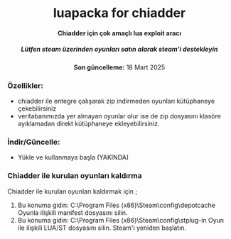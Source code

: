 

<center>
    <h1 align="center">luapacka for chiadder</h1>
    <h4 align="center"> <strong>Chiadder için</strong> çok amaçlı lua exploit aracı </h4>
    <h5 align="center">Lütfen steam üzerinden oyunları satın alarak steam'i destekleyin</h5>
    <p align="center">
        <strong>Son güncelleme:</strong> 18 Mart 2025<br>       
    </p> 
</center>

### Özellikler:
* chiadder ile entegre çalışarak zip indirmeden oyunları kütüphaneye çekebilirsiniz
* veritabanımızda yer almayan oyunlar olur ise de zip dosyasını klasöre ayıklamadan direkt kütüphaneye ekleyebilirsiniz.


### İndir/Güncelle:
* Yükle ve kullanmaya başla (YAKINDA)


### Chiadder ile kurulan oyunları kaldırma

Chiadder ile kurulan oyunları kaldırmak için ;

1. Bu konuma gidin: C:\Program Files (x86)\Steam\config\depotcache Oyunla ilişkili manifest dosyasını silin.
2. Bu konuma gidin: C:\Program Files (x86)\Steam\config\stplug-in Oyun ile ilişkili LUA/ST dosyasını silin. Steam'i yeniden başlatın.






